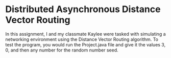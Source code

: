 # Distributed Asynchronous Distance Vector Routing
In this assignment, I and my classmate Kaylee were tasked with simulating a networking environment using the Distance Vector Routing algorithm.
To test the program, you would run the Project.java file and give it the values 3, 0, and then any number for the random number seed.
